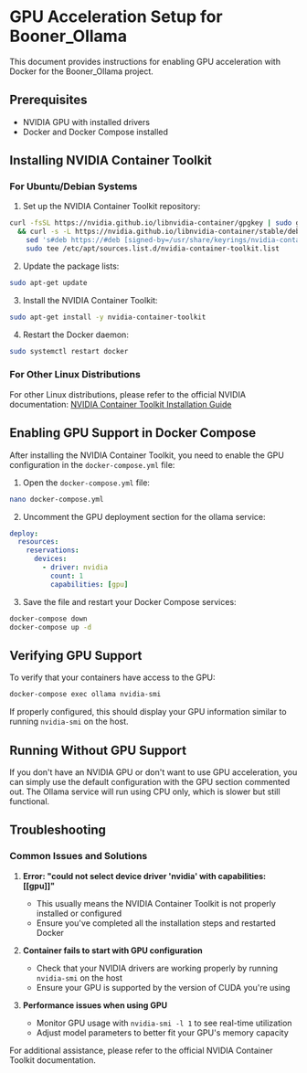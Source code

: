 # GPU Acceleration Setup for Booner_Ollama

This document provides instructions for enabling GPU acceleration with Docker for the Booner_Ollama project.

## Prerequisites

- NVIDIA GPU with installed drivers
- Docker and Docker Compose installed

## Installing NVIDIA Container Toolkit

### For Ubuntu/Debian Systems

1. Set up the NVIDIA Container Toolkit repository:

```bash
curl -fsSL https://nvidia.github.io/libnvidia-container/gpgkey | sudo gpg --dearmor -o /usr/share/keyrings/nvidia-container-toolkit-keyring.gpg \
  && curl -s -L https://nvidia.github.io/libnvidia-container/stable/deb/nvidia-container-toolkit.list | \
    sed 's#deb https://#deb [signed-by=/usr/share/keyrings/nvidia-container-toolkit-keyring.gpg] https://#g' | \
    sudo tee /etc/apt/sources.list.d/nvidia-container-toolkit.list
```

2. Update the package lists:

```bash
sudo apt-get update
```

3. Install the NVIDIA Container Toolkit:

```bash
sudo apt-get install -y nvidia-container-toolkit
```

4. Restart the Docker daemon:

```bash
sudo systemctl restart docker
```

### For Other Linux Distributions

For other Linux distributions, please refer to the official NVIDIA documentation:
[NVIDIA Container Toolkit Installation Guide](https://docs.nvidia.com/datacenter/cloud-native/container-toolkit/install-guide.html)

## Enabling GPU Support in Docker Compose

After installing the NVIDIA Container Toolkit, you need to enable the GPU configuration in the `docker-compose.yml` file:

1. Open the `docker-compose.yml` file:

```bash
nano docker-compose.yml
```

2. Uncomment the GPU deployment section for the ollama service:

```yaml
deploy:
  resources:
    reservations:
      devices:
        - driver: nvidia
          count: 1
          capabilities: [gpu]
```

3. Save the file and restart your Docker Compose services:

```bash
docker-compose down
docker-compose up -d
```

## Verifying GPU Support

To verify that your containers have access to the GPU:

```bash
docker-compose exec ollama nvidia-smi
```

If properly configured, this should display your GPU information similar to running `nvidia-smi` on the host.

## Running Without GPU Support

If you don't have an NVIDIA GPU or don't want to use GPU acceleration, you can simply use the default configuration with the GPU section commented out. The Ollama service will run using CPU only, which is slower but still functional.

## Troubleshooting

### Common Issues and Solutions

1. **Error: "could not select device driver 'nvidia' with capabilities: [[gpu]]"**
   - This usually means the NVIDIA Container Toolkit is not properly installed or configured
   - Ensure you've completed all the installation steps and restarted Docker

2. **Container fails to start with GPU configuration**
   - Check that your NVIDIA drivers are working properly by running `nvidia-smi` on the host
   - Ensure your GPU is supported by the version of CUDA you're using

3. **Performance issues when using GPU**
   - Monitor GPU usage with `nvidia-smi -l 1` to see real-time utilization
   - Adjust model parameters to better fit your GPU's memory capacity

For additional assistance, please refer to the official NVIDIA Container Toolkit documentation.
